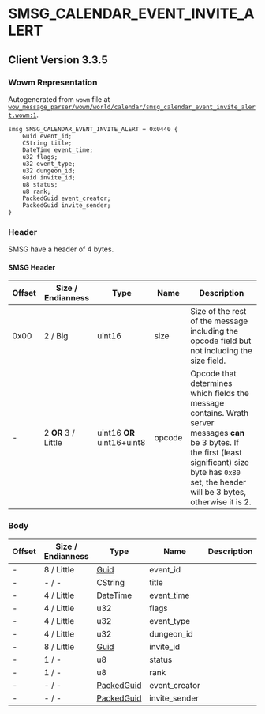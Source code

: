 # SMSG_CALENDAR_EVENT_INVITE_ALERT

## Client Version 3.3.5

### Wowm Representation

Autogenerated from `wowm` file at [`wow_message_parser/wowm/world/calendar/smsg_calendar_event_invite_alert.wowm:1`](https://github.com/gtker/wow_messages/tree/main/wow_message_parser/wowm/world/calendar/smsg_calendar_event_invite_alert.wowm#L1).
```rust,ignore
smsg SMSG_CALENDAR_EVENT_INVITE_ALERT = 0x0440 {
    Guid event_id;
    CString title;
    DateTime event_time;
    u32 flags;
    u32 event_type;
    u32 dungeon_id;
    Guid invite_id;
    u8 status;
    u8 rank;
    PackedGuid event_creator;
    PackedGuid invite_sender;
}
```
### Header

SMSG have a header of 4 bytes.

#### SMSG Header

| Offset | Size / Endianness | Type   | Name   | Description |
| ------ | ----------------- | ------ | ------ | ----------- |
| 0x00   | 2 / Big           | uint16 | size   | Size of the rest of the message including the opcode field but not including the size field.|
| -      | 2 **OR** 3 / Little| uint16 **OR** uint16+uint8 | opcode | Opcode that determines which fields the message contains. Wrath server messages **can** be 3 bytes. If the first (least significant) size byte has `0x80` set, the header will be 3 bytes, otherwise it is 2. |

### Body

| Offset | Size / Endianness | Type | Name | Description | Comment |
| ------ | ----------------- | ---- | ---- | ----------- | ------- |
| - | 8 / Little | [Guid](../types/packed-guid.md) | event_id |  |  |
| - | - / - | CString | title |  |  |
| - | 4 / Little | DateTime | event_time |  |  |
| - | 4 / Little | u32 | flags |  |  |
| - | 4 / Little | u32 | event_type |  |  |
| - | 4 / Little | u32 | dungeon_id |  |  |
| - | 8 / Little | [Guid](../types/packed-guid.md) | invite_id |  |  |
| - | 1 / - | u8 | status |  |  |
| - | 1 / - | u8 | rank |  |  |
| - | - / - | [PackedGuid](../types/packed-guid.md) | event_creator |  |  |
| - | - / - | [PackedGuid](../types/packed-guid.md) | invite_sender |  |  |


